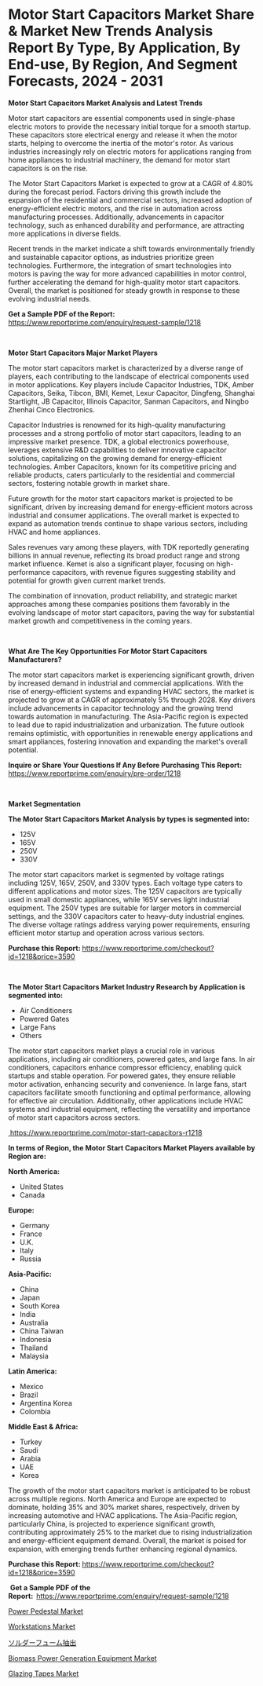 <p><h1>Motor Start Capacitors Market Share & Market New Trends Analysis Report By Type, By Application, By End-use, By Region, And Segment Forecasts, 2024 - 2031</h1></p><p><strong>Motor Start Capacitors Market Analysis and Latest Trends</strong></p>
<p><p>Motor start capacitors are essential components used in single-phase electric motors to provide the necessary initial torque for a smooth startup. These capacitors store electrical energy and release it when the motor starts, helping to overcome the inertia of the motor's rotor. As various industries increasingly rely on electric motors for applications ranging from home appliances to industrial machinery, the demand for motor start capacitors is on the rise.</p><p>The Motor Start Capacitors Market is expected to grow at a CAGR of 4.80% during the forecast period. Factors driving this growth include the expansion of the residential and commercial sectors, increased adoption of energy-efficient electric motors, and the rise in automation across manufacturing processes. Additionally, advancements in capacitor technology, such as enhanced durability and performance, are attracting more applications in diverse fields.</p><p>Recent trends in the market indicate a shift towards environmentally friendly and sustainable capacitor options, as industries prioritize green technologies. Furthermore, the integration of smart technologies into motors is paving the way for more advanced capabilities in motor control, further accelerating the demand for high-quality motor start capacitors. Overall, the market is positioned for steady growth in response to these evolving industrial needs.</p></p>
<p><strong>Get a Sample PDF of the Report:&nbsp;</strong> <a href="https://www.reportprime.com/enquiry/request-sample/1218">https://www.reportprime.com/enquiry/request-sample/1218</a></p>
<p>&nbsp;</p>
<p><strong>Motor Start Capacitors Major Market Players</strong></p>
<p><p>The motor start capacitors market is characterized by a diverse range of players, each contributing to the landscape of electrical components used in motor applications. Key players include Capacitor Industries, TDK, Amber Capacitors, Seika, Tibcon, BMI, Kemet, Lexur Capacitor, Dingfeng, Shanghai Startlight, JB Capacitor, Illinois Capacitor, Sanman Capacitors, and Ningbo Zhenhai Cinco Electronics.</p><p>Capacitor Industries is renowned for its high-quality manufacturing processes and a strong portfolio of motor start capacitors, leading to an impressive market presence. TDK, a global electronics powerhouse, leverages extensive R&D capabilities to deliver innovative capacitor solutions, capitalizing on the growing demand for energy-efficient technologies. Amber Capacitors, known for its competitive pricing and reliable products, caters particularly to the residential and commercial sectors, fostering notable growth in market share.</p><p>Future growth for the motor start capacitors market is projected to be significant, driven by increasing demand for energy-efficient motors across industrial and consumer applications. The overall market is expected to expand as automation trends continue to shape various sectors, including HVAC and home appliances.</p><p>Sales revenues vary among these players, with TDK reportedly generating billions in annual revenue, reflecting its broad product range and strong market influence. Kemet is also a significant player, focusing on high-performance capacitors, with revenue figures suggesting stability and potential for growth given current market trends.</p><p>The combination of innovation, product reliability, and strategic market approaches among these companies positions them favorably in the evolving landscape of motor start capacitors, paving the way for substantial market growth and competitiveness in the coming years.</p></p>
<p>&nbsp;</p>
<p><strong>What Are The Key Opportunities For Motor Start Capacitors Manufacturers?</strong></p>
<p><p>The motor start capacitors market is experiencing significant growth, driven by increased demand in industrial and commercial applications. With the rise of energy-efficient systems and expanding HVAC sectors, the market is projected to grow at a CAGR of approximately 5% through 2028. Key drivers include advancements in capacitor technology and the growing trend towards automation in manufacturing. The Asia-Pacific region is expected to lead due to rapid industrialization and urbanization. The future outlook remains optimistic, with opportunities in renewable energy applications and smart appliances, fostering innovation and expanding the market's overall potential.</p></p>
<p><strong>Inquire or Share Your Questions If Any Before Purchasing This Report:</strong> <a href="https://www.reportprime.com/enquiry/pre-order/1218">https://www.reportprime.com/enquiry/pre-order/1218</a></p>
<p>&nbsp;</p>
<p><strong>Market Segmentation</strong></p>
<p><strong>The Motor Start Capacitors Market Analysis by types is segmented into:</strong></p>
<p><ul><li>125V</li><li>165V</li><li>250V</li><li>330V</li></ul></p>
<p><p>The motor start capacitors market is segmented by voltage ratings including 125V, 165V, 250V, and 330V types. Each voltage type caters to different applications and motor sizes. The 125V capacitors are typically used in small domestic appliances, while 165V serves light industrial equipment. The 250V types are suitable for larger motors in commercial settings, and the 330V capacitors cater to heavy-duty industrial engines. The diverse voltage ratings address varying power requirements, ensuring efficient motor startup and operation across various sectors.</p></p>
<p><strong>Purchase this Report:&nbsp;</strong><a href="https://www.reportprime.com/checkout?id=1218&price=3590">https://www.reportprime.com/checkout?id=1218&price=3590</a></p>
<p>&nbsp;</p>
<p><strong>The Motor Start Capacitors Market Industry Research by Application is segmented into:</strong></p>
<p><ul><li>Air Conditioners</li><li>Powered Gates</li><li>Large Fans</li><li>Others</li></ul></p>
<p><p>The motor start capacitors market plays a crucial role in various applications, including air conditioners, powered gates, and large fans. In air conditioners, capacitors enhance compressor efficiency, enabling quick startups and stable operation. For powered gates, they ensure reliable motor activation, enhancing security and convenience. In large fans, start capacitors facilitate smooth functioning and optimal performance, allowing for effective air circulation. Additionally, other applications include HVAC systems and industrial equipment, reflecting the versatility and importance of motor start capacitors across sectors.</p></p>
<p><a href="https://www.reportprime.com/motor-start-capacitors-r1218">&nbsp;https://www.reportprime.com/motor-start-capacitors-r1218</a></p>
<p><strong>In terms of Region, the Motor Start Capacitors Market Players available by Region are:</strong></p>
<p>
    <p> <strong> North America: </strong>
        <ul>
            <li>United States</li>
            <li>Canada</li>
        </ul>
        </p> 
    <p> <strong> Europe: </strong>
        <ul>
            <li>Germany</li>
            <li>France</li>
            <li>U.K.</li>
            <li>Italy</li>
            <li>Russia</li>
        </ul>
        </p> 
    <p> <strong> Asia-Pacific: </strong>
        <ul>
            <li>China</li>
            <li>Japan</li>
            <li>South Korea</li>
            <li>India</li>
            <li>Australia</li>
            <li>China Taiwan</li>
            <li>Indonesia</li>
            <li>Thailand</li>
            <li>Malaysia</li>
        </ul>
        </p> 
    <p> <strong> Latin America: </strong>
        <ul>
            <li>Mexico</li>
            <li>Brazil</li>
            <li>Argentina Korea</li>
            <li>Colombia</li>
        </ul>
        </p> 
    <p> <strong> Middle East & Africa: </strong>
        <ul>
            <li>Turkey</li>
            <li>Saudi</li>
            <li>Arabia</li>
            <li>UAE</li>
            <li>Korea</li>
        </ul>
    </p>
    </p>
<p><p>The growth of the motor start capacitors market is anticipated to be robust across multiple regions. North America and Europe are expected to dominate, holding 35% and 30% market shares, respectively, driven by increasing automotive and HVAC applications. The Asia-Pacific region, particularly China, is projected to experience significant growth, contributing approximately 25% to the market due to rising industrialization and energy-efficient equipment demand. Overall, the market is poised for expansion, with emerging trends further enhancing regional dynamics.</p></p>
<p><strong>Purchase this Report: </strong><a href="https://www.reportprime.com/checkout?id=1218&price=3590">https://www.reportprime.com/checkout?id=1218&price=3590</a></p>
<p>&nbsp;<strong>Get a Sample PDF of the Report:&nbsp;&nbsp;</strong><a href="https://www.reportprime.com/enquiry/request-sample/1218">https://www.reportprime.com/enquiry/request-sample/1218</a></p>
<p><strong></strong></p>
<p><p><a href="https://medium.com/@alyciaebert/navigating-the-global-power-pedestal-market-from-trends-to-strategy-for-period-from-2024-to-2031-56ecb616845b">Power Pedestal Market</a></p><p><a href="https://github.com/GroverBarry/Market-Research-Report-List-7/blob/main/workstations-market.md">Workstations Market</a></p><p><a href="https://medium.com/@lillianamurazik2023/%E3%81%AF%E3%82%93%E3%81%A0%E3%81%AE%E3%83%95%E3%83%A5%E3%83%BC%E3%83%A0%E6%8E%92%E6%B0%97%E5%B8%82%E5%A0%B4%E3%81%AE%E3%82%B5%E3%82%A4%E3%82%BA%E3%81%8A%E3%82%88%E3%81%B3%E3%82%B7%E3%82%A7%E3%82%A2%E5%88%86%E6%9E%90-%E6%88%90%E9%95%B7%E3%83%88%E3%83%AC%E3%83%B3%E3%83%89%E3%81%8A%E3%82%88%E3%81%B32024%E5%B9%B4%E3%81%8B%E3%82%892031%E5%B9%B4%E3%81%BE%E3%81%A7%E3%81%AE%E4%BA%88%E6%B8%AC-fef24ef2db92">ソルダーフューム抽出</a></p><p><a href="https://issuu.com/reportprime-2/docs/biomass-power-generation-equipment-_1f5de204567b46">Biomass Power Generation Equipment Market</a></p><p><a href="https://www.linkedin.com/pulse/strategic-roadmap-global-glazing-tapes-market-insights-opportunities-dkfjf?trackingId=VdBd7WvuQ5aLhKOcJE8dPQ%3D%3D">Glazing Tapes Market</a></p></p>